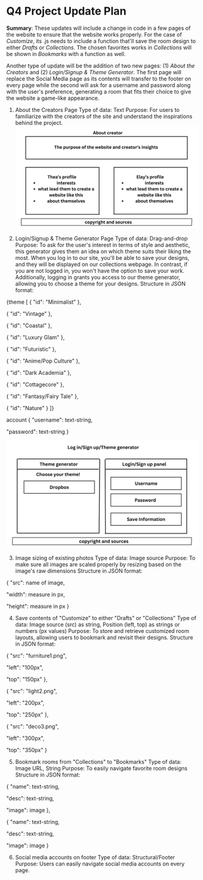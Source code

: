 # Q4 Project Update Plan
**Summary**: These updates will include a change in code in a few pages of the website to ensure that the website works properly. For the case of _Customize_, its .js needs to include a function that'll save the room design to either _Drafts_ or _Collections_. The chosen favorites works in _Collections_ will be shown in _Bookmarks_ with a function as well.

Another type of update will be the addition of two new pages: (1) _About the Creators_ and (2) _Login/Signup & Theme Generator_. The first page will replace the Social Media page as its contents will transfer to the footer on every page while the second will ask for a username and password along with the user's preference, generating a room that fits their choice to give the website a game-like appearance.


1. About the Creators Page
Type of data: Text
Purpose: For users to familiarize with the creators of the site and understand the inspirations behind the project.
![](public/images/About.png) 
   
2. Login/Signup & Theme Generator Page
Type of data: Drag-and-drop
Purpose: To ask for the user's interest in terms of style and aesthetic, this generator gives them an idea on which theme suits their liking the most. When you log in to our site, you'll be able to save your designs, and they will be displayed on our collections webpage. In contrast, if you are not logged in, you won't have the option to save your work. Additionally, logging in grants you access to our theme generator, allowing you to choose a theme for your designs.
Structure in JSON format:

{theme [
{
"id": "Minimalist"
},

{
"id": "Vintage"
},

{
"id": "Coastal"
},

{
"id": "Luxury Glam"
},

{
"id": "Futuristic"
},

{
"id": "Anime/Pop Culture"
},

{
"id": "Dark Academia"
},

{
"id": "Cottagecore"
},

{
"id": "Fantasy/Fairy Tale"
},

{
"id": "Nature"
}
]}

account {
"username": text-string,

"password": text-string
}

![](public/images/LoginSignupTheme.png)

3. Image sizing of existing photos
Type of data: Image source
Purpose: To make sure all images are scaled properly by resizing based on the image's raw dimensions
Structure in JSON format:

{
"src": name of image,

"width": measure in px,

"height": measure in px
}

4. Save contents of "Customize" to either "Drafts" or "Collections"
Type of data: Image source (src) as string, Position (left, top) as strings or numbers (px values)
Purpose: To store and retrieve customized room layouts, allowing users to bookmark and revisit their designs.
Structure in JSON format:

{
"src": "furniture1.png",

"left": "100px",

"top": "150px"
},

{
"src": "light2.png",

"left": "200px",

"top": "250px"
},

{
"src": "deco3.png",

"left": "300px",

"top": "350px"
}

5. Bookmark rooms from "Collections" to "Bookmarks"
Type of data: Image URL, String
Purpose: To easily navigate favorite room designs
Structure in JSON format:

{
"name": text-string,

"desc": text-string,

"image": image
},

{
"name": text-string,

"desc": text-string,

"image": image
}

6. Social media accounts on footer
Type of data: Structural/Footer
Purpose: Users can easily navigate social media accounts on every page.
